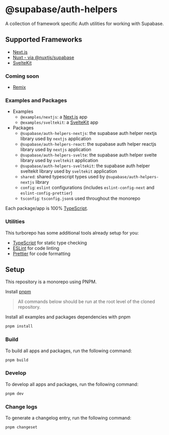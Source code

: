 # @supabase/auth-helpers

A collection of framework specific Auth utilities for working with Supabase.

## Supported Frameworks

- [Next.js](./packages/nextjs/README.md)
- [Nuxt - via @nuxtjs/supabase](https://supabase.nuxtjs.org/)
- [SvelteKit](./packages/sveltekit/README.md)

### Coming soon

- [Remix](https://github.com/supabase-community/supabase-auth-helpers/issues/57)

### Examples and Packages

- Examples
  - `@examples/nextjs`: a [Next.js](https://nextjs.org) app
  - `@examples/sveltekit`: a [SvelteKit](https://kit.svelte.dev) app
- Packages
  - `@supabase/auth-helpers-nextjs`: the supabase auth helper nextjs library used by `nextjs` application
  - `@supabase/auth-helpers-react`: the supabase auth helper reactjs library used by `nextjs` application
  - `@supabase/auth-helpers-svelte`: the supabase auth helper svelte library used by `sveltekit` application
  - `@supabase/auth-helpers-sveltekit`: the supabase auth helper sveltekit library used by `sveltekit` application
  - `shared`: shared typescript types used by `@supabase/auth-helpers-nextjs` library
  - `config`: `eslint` configurations (includes `eslint-config-next` and `eslint-config-prettier`)
  - `tsconfig`: `tsconfig.json`s used throughout the monorepo

Each package/app is 100% [TypeScript](https://www.typescriptlang.org/).

### Utilities

This turborepo has some additional tools already setup for you:

- [TypeScript](https://www.typescriptlang.org/) for static type checking
- [ESLint](https://eslint.org/) for code linting
- [Prettier](https://prettier.io) for code formatting

## Setup

This repository is a monorepo using PNPM.

Install [pnpm](https://pnpm.io/installation)

> All commands below should be run at the root level of the cloned repository.

Install all examples and packages dependencies with pnpm

```sh
pnpm install
```

### Build

To build all apps and packages, run the following command:

```sh
pnpm build
```

### Develop

To develop all apps and packages, run the following command:

```sh
pnpm dev
```

### Change logs

To generate a changelog entry, run the following command:

```sh
pnpm changeset
```
